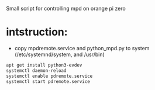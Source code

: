 Small script for controlling mpd on orange pi zero 

intstruction:
============

* copy mpdremote.service and python_mpd.py to system (/etc/systemnd/system, and /usr/bin)
```bash
apt get install python3-evdev
systemctl daemon-reload
systemctl enable pdremote.service
systemctl start pdremote.service
```
